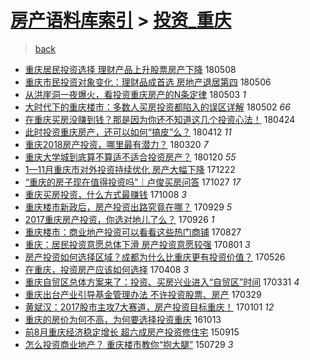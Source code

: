 [房产语料库索引](../../README.md)  > [投资_重庆](投资_重庆.md)
====
> [back](../README.md)

- [重庆居民投资选择 理财产品上升股票房产下降](http://jkwz.applinzi.com/ittc/7100711050171384839.html#%E9%87%8D%E5%BA%86%E5%B1%85%E6%B0%91%E6%8A%95%E8%B5%84%E9%80%89%E6%8B%A9+%E7%90%86%E8%B4%A2%E4%BA%A7%E5%93%81%E4%B8%8A%E5%8D%87%E8%82%A1%E7%A5%A8%E6%88%BF%E4%BA%A7%E4%B8%8B%E9%99%8D) 180508  
- [重庆市民投资对象变化：理财品成首选 房地产退居第四](http://jkwz.applinzi.com/ittc/7100016311696622599.html#%E9%87%8D%E5%BA%86%E5%B8%82%E6%B0%91%E6%8A%95%E8%B5%84%E5%AF%B9%E8%B1%A1%E5%8F%98%E5%8C%96%EF%BC%9A%E7%90%86%E8%B4%A2%E5%93%81%E6%88%90%E9%A6%96%E9%80%89+%E6%88%BF%E5%9C%B0%E4%BA%A7%E9%80%80%E5%B1%85%E7%AC%AC%E5%9B%9B) 180506  
- [从洪崖洞一夜爆火，看投资重庆房产的N条定律](http://jkwz.applinzi.com/ittc/7098755616610976785.html#%E4%BB%8E%E6%B4%AA%E5%B4%96%E6%B4%9E%E4%B8%80%E5%A4%9C%E7%88%86%E7%81%AB%EF%BC%8C%E7%9C%8B%E6%8A%95%E8%B5%84%E9%87%8D%E5%BA%86%E6%88%BF%E4%BA%A7%E7%9A%84N%E6%9D%A1%E5%AE%9A%E5%BE%8B) 180503 *1* 
- [大时代下的重庆楼市：多数人买房投资都陷入的误区详解](http://jkwz.applinzi.com/ittc/7098459334306694150.html#%E5%A4%A7%E6%97%B6%E4%BB%A3%E4%B8%8B%E7%9A%84%E9%87%8D%E5%BA%86%E6%A5%BC%E5%B8%82%EF%BC%9A%E5%A4%9A%E6%95%B0%E4%BA%BA%E4%B9%B0%E6%88%BF%E6%8A%95%E8%B5%84%E9%83%BD%E9%99%B7%E5%85%A5%E7%9A%84%E8%AF%AF%E5%8C%BA%E8%AF%A6%E8%A7%A3) 180502 *66* 
- [在重庆买房没赚到钱？那是因为你还不知道这几个投资心法！](http://jkwz.applinzi.com/ittc/7095505882542769168.html#%E5%9C%A8%E9%87%8D%E5%BA%86%E4%B9%B0%E6%88%BF%E6%B2%A1%E8%B5%9A%E5%88%B0%E9%92%B1%EF%BC%9F%E9%82%A3%E6%98%AF%E5%9B%A0%E4%B8%BA%E4%BD%A0%E8%BF%98%E4%B8%8D%E7%9F%A5%E9%81%93%E8%BF%99%E5%87%A0%E4%B8%AA%E6%8A%95%E8%B5%84%E5%BF%83%E6%B3%95%EF%BC%81) 180424  
- [此时投资重庆房产，还可以如何“搞皮”么？](http://jkwz.applinzi.com/ittc/7091022044617769991.html#%E6%AD%A4%E6%97%B6%E6%8A%95%E8%B5%84%E9%87%8D%E5%BA%86%E6%88%BF%E4%BA%A7%EF%BC%8C%E8%BF%98%E5%8F%AF%E4%BB%A5%E5%A6%82%E4%BD%95%E2%80%9C%E6%90%9E%E7%9A%AE%E2%80%9D%E4%B9%88%EF%BC%9F) 180412 *11* 
- [重庆2018房产投资，哪里最有潜力？](http://jkwz.applinzi.com/ittc/7082490241510540298.html#%E9%87%8D%E5%BA%862018%E6%88%BF%E4%BA%A7%E6%8A%95%E8%B5%84%EF%BC%8C%E5%93%AA%E9%87%8C%E6%9C%80%E6%9C%89%E6%BD%9C%E5%8A%9B%EF%BC%9F) 180320 *7* 
- [重庆大学城到底算不算适不适合投资房产？](http://jkwz.applinzi.com/ittc/7060702249305506826.html#%E9%87%8D%E5%BA%86%E5%A4%A7%E5%AD%A6%E5%9F%8E%E5%88%B0%E5%BA%95%E7%AE%97%E4%B8%8D%E7%AE%97%E9%80%82%E4%B8%8D%E9%80%82%E5%90%88%E6%8A%95%E8%B5%84%E6%88%BF%E4%BA%A7%EF%BC%9F) 180120 *55* 
- [1—11月重庆市对外投资持续优化 房产大幅下降](http://jkwz.applinzi.com/ittc/7049808106056320017.html#1%E2%80%9411%E6%9C%88%E9%87%8D%E5%BA%86%E5%B8%82%E5%AF%B9%E5%A4%96%E6%8A%95%E8%B5%84%E6%8C%81%E7%BB%AD%E4%BC%98%E5%8C%96+%E6%88%BF%E4%BA%A7%E5%A4%A7%E5%B9%85%E4%B8%8B%E9%99%8D) 171222  
- [“重庆的房子现在值得投资吗”｜卢俊买房问答](http://jkwz.applinzi.com/ittc/7029125596360213520.html#%E2%80%9C%E9%87%8D%E5%BA%86%E7%9A%84%E6%88%BF%E5%AD%90%E7%8E%B0%E5%9C%A8%E5%80%BC%E5%BE%97%E6%8A%95%E8%B5%84%E5%90%97%E2%80%9D%EF%BD%9C%E5%8D%A2%E4%BF%8A%E4%B9%B0%E6%88%BF%E9%97%AE%E7%AD%94) 171027 *17* 
- [重庆买房投资，什么方式最赚钱](http://jkwz.applinzi.com/ittc/7022085304448713745.html#%E9%87%8D%E5%BA%86%E4%B9%B0%E6%88%BF%E6%8A%95%E8%B5%84%EF%BC%8C%E4%BB%80%E4%B9%88%E6%96%B9%E5%BC%8F%E6%9C%80%E8%B5%9A%E9%92%B1) 171008 *3* 
- [重庆楼市新政后，房产投资出路究竟在哪？](http://jkwz.applinzi.com/ittc/7018656731327104017.html#%E9%87%8D%E5%BA%86%E6%A5%BC%E5%B8%82%E6%96%B0%E6%94%BF%E5%90%8E%EF%BC%8C%E6%88%BF%E4%BA%A7%E6%8A%95%E8%B5%84%E5%87%BA%E8%B7%AF%E7%A9%B6%E7%AB%9F%E5%9C%A8%E5%93%AA%EF%BC%9F) 170929 *5* 
- [2017重庆房产投资，你选对地儿了么？](http://jkwz.applinzi.com/ittc/7017670181185389584.html#2017%E9%87%8D%E5%BA%86%E6%88%BF%E4%BA%A7%E6%8A%95%E8%B5%84%EF%BC%8C%E4%BD%A0%E9%80%89%E5%AF%B9%E5%9C%B0%E5%84%BF%E4%BA%86%E4%B9%88%EF%BC%9F) 170926 *1* 
- [重庆楼市：商业地产投资可以看看这些热门商铺](http://jkwz.applinzi.com/ittc/7006445335717872656.html#%E9%87%8D%E5%BA%86%E6%A5%BC%E5%B8%82%EF%BC%9A%E5%95%86%E4%B8%9A%E5%9C%B0%E4%BA%A7%E6%8A%95%E8%B5%84%E5%8F%AF%E4%BB%A5%E7%9C%8B%E7%9C%8B%E8%BF%99%E4%BA%9B%E7%83%AD%E9%97%A8%E5%95%86%E9%93%BA) 170827  
- [重庆：居民投资意愿总体下滑 房产投资意愿较强](http://jkwz.applinzi.com/ittc/6996818938389070865.html#%E9%87%8D%E5%BA%86%EF%BC%9A%E5%B1%85%E6%B0%91%E6%8A%95%E8%B5%84%E6%84%8F%E6%84%BF%E6%80%BB%E4%BD%93%E4%B8%8B%E6%BB%91+%E6%88%BF%E4%BA%A7%E6%8A%95%E8%B5%84%E6%84%8F%E6%84%BF%E8%BE%83%E5%BC%BA) 170801 *3* 
- [房产投资如何选择区域？成都为什么比重庆更有投资价值？](http://jkwz.applinzi.com/ittc/6972109445713626116.html#%E6%88%BF%E4%BA%A7%E6%8A%95%E8%B5%84%E5%A6%82%E4%BD%95%E9%80%89%E6%8B%A9%E5%8C%BA%E5%9F%9F%EF%BC%9F%E6%88%90%E9%83%BD%E4%B8%BA%E4%BB%80%E4%B9%88%E6%AF%94%E9%87%8D%E5%BA%86%E6%9B%B4%E6%9C%89%E6%8A%95%E8%B5%84%E4%BB%B7%E5%80%BC%EF%BC%9F) 170526  
- [在重庆，投资房产应该如何选择](http://jkwz.applinzi.com/ittc/6954193181884285956.html#%E5%9C%A8%E9%87%8D%E5%BA%86%EF%BC%8C%E6%8A%95%E8%B5%84%E6%88%BF%E4%BA%A7%E5%BA%94%E8%AF%A5%E5%A6%82%E4%BD%95%E9%80%89%E6%8B%A9) 170408 *3* 
- [重庆自贸区总体方案来了：投资、买房兴业进入“自贸区”时间](http://jkwz.applinzi.com/ittc/6951253218515502084.html#%E9%87%8D%E5%BA%86%E8%87%AA%E8%B4%B8%E5%8C%BA%E6%80%BB%E4%BD%93%E6%96%B9%E6%A1%88%E6%9D%A5%E4%BA%86%EF%BC%9A%E6%8A%95%E8%B5%84%E3%80%81%E4%B9%B0%E6%88%BF%E5%85%B4%E4%B8%9A%E8%BF%9B%E5%85%A5%E2%80%9C%E8%87%AA%E8%B4%B8%E5%8C%BA%E2%80%9D%E6%97%B6%E9%97%B4) 170331 *4* 
- [重庆出台产业引导基金管理办法 不许投资股票、房产](http://jkwz.applinzi.com/ittc/6950513042784781317.html#%E9%87%8D%E5%BA%86%E5%87%BA%E5%8F%B0%E4%BA%A7%E4%B8%9A%E5%BC%95%E5%AF%BC%E5%9F%BA%E9%87%91%E7%AE%A1%E7%90%86%E5%8A%9E%E6%B3%95+%E4%B8%8D%E8%AE%B8%E6%8A%95%E8%B5%84%E8%82%A1%E7%A5%A8%E3%80%81%E6%88%BF%E4%BA%A7) 170329  
- [黄斌汉：2017股市主攻7大赛道，房产投资目标重庆！](http://jkwz.applinzi.com/ittc/6917952334335575045.html#%E9%BB%84%E6%96%8C%E6%B1%89%EF%BC%9A2017%E8%82%A1%E5%B8%82%E4%B8%BB%E6%94%BB7%E5%A4%A7%E8%B5%9B%E9%81%93%EF%BC%8C%E6%88%BF%E4%BA%A7%E6%8A%95%E8%B5%84%E7%9B%AE%E6%A0%87%E9%87%8D%E5%BA%86%EF%BC%81) 170101 *12* 
- [重庆的房价为何不高，为何要选择投资重庆](http://jkwz.applinzi.com/ittc/6888575998387291141.html#%E9%87%8D%E5%BA%86%E7%9A%84%E6%88%BF%E4%BB%B7%E4%B8%BA%E4%BD%95%E4%B8%8D%E9%AB%98%EF%BC%8C%E4%B8%BA%E4%BD%95%E8%A6%81%E9%80%89%E6%8B%A9%E6%8A%95%E8%B5%84%E9%87%8D%E5%BA%86) 161013  
- [前8月重庆经济稳定增长 超六成房产投资修住宅](http://jkwz.applinzi.com/ittc/6742277994296542212.html#%E5%89%8D8%E6%9C%88%E9%87%8D%E5%BA%86%E7%BB%8F%E6%B5%8E%E7%A8%B3%E5%AE%9A%E5%A2%9E%E9%95%BF+%E8%B6%85%E5%85%AD%E6%88%90%E6%88%BF%E4%BA%A7%E6%8A%95%E8%B5%84%E4%BF%AE%E4%BD%8F%E5%AE%85) 150915  
- [怎么投资商业地产？ 重庆楼市教你“抱大腿”](http://jkwz.applinzi.com/ittc/547650615388112400.html#%E6%80%8E%E4%B9%88%E6%8A%95%E8%B5%84%E5%95%86%E4%B8%9A%E5%9C%B0%E4%BA%A7%EF%BC%9F+%E9%87%8D%E5%BA%86%E6%A5%BC%E5%B8%82%E6%95%99%E4%BD%A0%E2%80%9C%E6%8A%B1%E5%A4%A7%E8%85%BF%E2%80%9D) 150729 *3* 
